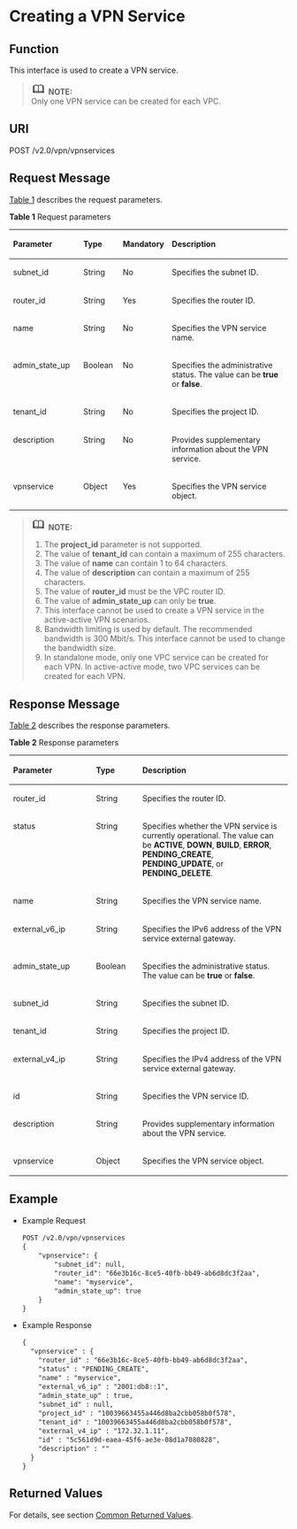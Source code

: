 # Creating a VPN Service<a name="en_topic_0093011498"></a>

## **Function**<a name="section34534866"></a>

This interface is used to create a VPN service.

>![](public_sys-resources/icon-note.gif) **NOTE:**   
>Only one VPN service can be created for each VPC.  

## URI<a name="ole_link136"></a>

POST /v2.0/vpn/vpnservices

## Request Message<a name="section10093828"></a>

[Table 1](#table35351135)  describes the request parameters.

**Table  1**  Request parameters

<a name="table35351135"></a>
<table><thead align="left"><tr id="row50516929"><th class="cellrowborder" valign="top" width="25.507449255074494%" id="mcps1.2.5.1.1"><p id="p65339469"><a name="p65339469"></a><a name="p65339469"></a>Parameter</p>
</th>
<th class="cellrowborder" valign="top" width="14.288571142885711%" id="mcps1.2.5.1.2"><p id="p58005670"><a name="p58005670"></a><a name="p58005670"></a>Type</p>
</th>
<th class="cellrowborder" valign="top" width="14.288571142885711%" id="mcps1.2.5.1.3"><p id="p838835"><a name="p838835"></a><a name="p838835"></a>Mandatory</p>
</th>
<th class="cellrowborder" valign="top" width="45.91540845915409%" id="mcps1.2.5.1.4"><p id="p836829"><a name="p836829"></a><a name="p836829"></a>Description</p>
</th>
</tr>
</thead>
<tbody><tr id="row53242138"><td class="cellrowborder" valign="top" width="25.507449255074494%" headers="mcps1.2.5.1.1 "><p id="p17645916"><a name="p17645916"></a><a name="p17645916"></a>subnet_id</p>
</td>
<td class="cellrowborder" valign="top" width="14.288571142885711%" headers="mcps1.2.5.1.2 "><p id="p20033078"><a name="p20033078"></a><a name="p20033078"></a>String</p>
</td>
<td class="cellrowborder" valign="top" width="14.288571142885711%" headers="mcps1.2.5.1.3 "><p id="p12066641"><a name="p12066641"></a><a name="p12066641"></a>No</p>
</td>
<td class="cellrowborder" valign="top" width="45.91540845915409%" headers="mcps1.2.5.1.4 "><p id="p37873877"><a name="p37873877"></a><a name="p37873877"></a>Specifies the subnet ID.</p>
</td>
</tr>
<tr id="row5320573"><td class="cellrowborder" valign="top" width="25.507449255074494%" headers="mcps1.2.5.1.1 "><p id="p28313264"><a name="p28313264"></a><a name="p28313264"></a>router_id</p>
</td>
<td class="cellrowborder" valign="top" width="14.288571142885711%" headers="mcps1.2.5.1.2 "><p id="p11673056"><a name="p11673056"></a><a name="p11673056"></a>String</p>
</td>
<td class="cellrowborder" valign="top" width="14.288571142885711%" headers="mcps1.2.5.1.3 "><p id="p5993460"><a name="p5993460"></a><a name="p5993460"></a>Yes</p>
</td>
<td class="cellrowborder" valign="top" width="45.91540845915409%" headers="mcps1.2.5.1.4 "><p id="p15708245"><a name="p15708245"></a><a name="p15708245"></a>Specifies the router ID.</p>
</td>
</tr>
<tr id="row7156477"><td class="cellrowborder" valign="top" width="25.507449255074494%" headers="mcps1.2.5.1.1 "><p id="p42803771"><a name="p42803771"></a><a name="p42803771"></a>name</p>
</td>
<td class="cellrowborder" valign="top" width="14.288571142885711%" headers="mcps1.2.5.1.2 "><p id="p44553466"><a name="p44553466"></a><a name="p44553466"></a>String</p>
</td>
<td class="cellrowborder" valign="top" width="14.288571142885711%" headers="mcps1.2.5.1.3 "><p id="p52061026"><a name="p52061026"></a><a name="p52061026"></a>No</p>
</td>
<td class="cellrowborder" valign="top" width="45.91540845915409%" headers="mcps1.2.5.1.4 "><p id="p56193562"><a name="p56193562"></a><a name="p56193562"></a>Specifies the VPN service name.</p>
</td>
</tr>
<tr id="row35980011"><td class="cellrowborder" valign="top" width="25.507449255074494%" headers="mcps1.2.5.1.1 "><p id="p28699807"><a name="p28699807"></a><a name="p28699807"></a>admin_state_up</p>
</td>
<td class="cellrowborder" valign="top" width="14.288571142885711%" headers="mcps1.2.5.1.2 "><p id="p42983031"><a name="p42983031"></a><a name="p42983031"></a>Boolean</p>
</td>
<td class="cellrowborder" valign="top" width="14.288571142885711%" headers="mcps1.2.5.1.3 "><p id="p59073500"><a name="p59073500"></a><a name="p59073500"></a>No</p>
</td>
<td class="cellrowborder" valign="top" width="45.91540845915409%" headers="mcps1.2.5.1.4 "><p id="p20224181"><a name="p20224181"></a><a name="p20224181"></a>Specifies the administrative status. The value can be <strong id="b842352706221557"><a name="b842352706221557"></a><a name="b842352706221557"></a>true</strong> or <strong id="b84235270622160"><a name="b84235270622160"></a><a name="b84235270622160"></a>false</strong>.</p>
</td>
</tr>
<tr id="row47799905"><td class="cellrowborder" valign="top" width="25.507449255074494%" headers="mcps1.2.5.1.1 "><p id="p46587076"><a name="p46587076"></a><a name="p46587076"></a>tenant_id</p>
</td>
<td class="cellrowborder" valign="top" width="14.288571142885711%" headers="mcps1.2.5.1.2 "><p id="p15456783"><a name="p15456783"></a><a name="p15456783"></a>String</p>
</td>
<td class="cellrowborder" valign="top" width="14.288571142885711%" headers="mcps1.2.5.1.3 "><p id="p44039915"><a name="p44039915"></a><a name="p44039915"></a>No</p>
</td>
<td class="cellrowborder" valign="top" width="45.91540845915409%" headers="mcps1.2.5.1.4 "><p id="p10463359"><a name="p10463359"></a><a name="p10463359"></a>Specifies the project ID.</p>
</td>
</tr>
<tr id="row27061374"><td class="cellrowborder" valign="top" width="25.507449255074494%" headers="mcps1.2.5.1.1 "><p id="p44487706"><a name="p44487706"></a><a name="p44487706"></a>description</p>
</td>
<td class="cellrowborder" valign="top" width="14.288571142885711%" headers="mcps1.2.5.1.2 "><p id="p46734467"><a name="p46734467"></a><a name="p46734467"></a>String</p>
</td>
<td class="cellrowborder" valign="top" width="14.288571142885711%" headers="mcps1.2.5.1.3 "><p id="p27395488"><a name="p27395488"></a><a name="p27395488"></a>No</p>
</td>
<td class="cellrowborder" valign="top" width="45.91540845915409%" headers="mcps1.2.5.1.4 "><p id="p4442074"><a name="p4442074"></a><a name="p4442074"></a>Provides supplementary information about the VPN service.</p>
</td>
</tr>
<tr id="row39978669"><td class="cellrowborder" valign="top" width="25.507449255074494%" headers="mcps1.2.5.1.1 "><p id="p17046748"><a name="p17046748"></a><a name="p17046748"></a>vpnservice</p>
</td>
<td class="cellrowborder" valign="top" width="14.288571142885711%" headers="mcps1.2.5.1.2 "><p id="p38609372"><a name="p38609372"></a><a name="p38609372"></a>Object</p>
</td>
<td class="cellrowborder" valign="top" width="14.288571142885711%" headers="mcps1.2.5.1.3 "><p id="p40351445"><a name="p40351445"></a><a name="p40351445"></a>Yes</p>
</td>
<td class="cellrowborder" valign="top" width="45.91540845915409%" headers="mcps1.2.5.1.4 "><p id="p47241582"><a name="p47241582"></a><a name="p47241582"></a>Specifies the VPN service object.</p>
</td>
</tr>
</tbody>
</table>

>![](public_sys-resources/icon-note.gif) **NOTE:**   
>1.  The  **project\_id**  parameter is not supported.  
>2.  The value of  **tenant\_id**  can contain a maximum of 255 characters.  
>3.  The value of  **name**  can contain 1 to 64 characters.  
>4.  The value of  **description**  can contain a maximum of 255 characters.  
>5.  The value of  **router\_id**  must be the VPC router ID.  
>6.  The value of  **admin\_state\_up**  can only be  **true**.  
>7.  This interface cannot be used to create a VPN service in the active-active VPN scenarios.  
>8.  Bandwidth limiting is used by default. The recommended bandwidth is 300 Mbit/s. This interface cannot be used to change the bandwidth size.  
>9.  In standalone mode, only one VPC service can be created for each VPN. In active-active mode, two VPC services can be created for each VPN.  

## Response Message<a name="section23735588"></a>

[Table 2](#table1362895)  describes the response parameters.

**Table  2**  Response parameters

<a name="table1362895"></a>
<table><thead align="left"><tr id="row67057771"><th class="cellrowborder" valign="top" width="29.76%" id="mcps1.2.4.1.1"><p id="p62970394"><a name="p62970394"></a><a name="p62970394"></a>Parameter</p>
</th>
<th class="cellrowborder" valign="top" width="16.67%" id="mcps1.2.4.1.2"><p id="p328285"><a name="p328285"></a><a name="p328285"></a>Type</p>
</th>
<th class="cellrowborder" valign="top" width="53.57000000000001%" id="mcps1.2.4.1.3"><p id="p6398145"><a name="p6398145"></a><a name="p6398145"></a>Description</p>
</th>
</tr>
</thead>
<tbody><tr id="row48487730"><td class="cellrowborder" valign="top" width="29.76%" headers="mcps1.2.4.1.1 "><p id="_Hlk477539510"><a name="_Hlk477539510"></a><a name="_Hlk477539510"></a>router_id</p>
</td>
<td class="cellrowborder" valign="top" width="16.67%" headers="mcps1.2.4.1.2 "><p id="p31981592"><a name="p31981592"></a><a name="p31981592"></a>String</p>
</td>
<td class="cellrowborder" valign="top" width="53.57000000000001%" headers="mcps1.2.4.1.3 "><p id="p48922001"><a name="p48922001"></a><a name="p48922001"></a>Specifies the router ID.</p>
</td>
</tr>
<tr id="row37644831"><td class="cellrowborder" valign="top" width="29.76%" headers="mcps1.2.4.1.1 "><p id="p29332447"><a name="p29332447"></a><a name="p29332447"></a>status</p>
</td>
<td class="cellrowborder" valign="top" width="16.67%" headers="mcps1.2.4.1.2 "><p id="p27118016"><a name="p27118016"></a><a name="p27118016"></a>String</p>
</td>
<td class="cellrowborder" valign="top" width="53.57000000000001%" headers="mcps1.2.4.1.3 "><p id="p15707907"><a name="p15707907"></a><a name="p15707907"></a>Specifies whether the VPN service is currently operational. The value can be <strong id="b842352706212822"><a name="b842352706212822"></a><a name="b842352706212822"></a>ACTIVE</strong>, <strong id="b842352706212827"><a name="b842352706212827"></a><a name="b842352706212827"></a>DOWN</strong>, <strong id="b842352706212832"><a name="b842352706212832"></a><a name="b842352706212832"></a>BUILD</strong>, <strong id="b842352706212835"><a name="b842352706212835"></a><a name="b842352706212835"></a>ERROR</strong>, <strong id="b842352706212840"><a name="b842352706212840"></a><a name="b842352706212840"></a>PENDING_CREATE</strong>, <strong id="b842352706212845"><a name="b842352706212845"></a><a name="b842352706212845"></a>PENDING_UPDATE</strong>, or <strong id="b842352706212850"><a name="b842352706212850"></a><a name="b842352706212850"></a>PENDING_DELETE</strong>.</p>
</td>
</tr>
<tr id="row7153442"><td class="cellrowborder" valign="top" width="29.76%" headers="mcps1.2.4.1.1 "><p id="p42557928"><a name="p42557928"></a><a name="p42557928"></a>name</p>
</td>
<td class="cellrowborder" valign="top" width="16.67%" headers="mcps1.2.4.1.2 "><p id="p24640114"><a name="p24640114"></a><a name="p24640114"></a>String</p>
</td>
<td class="cellrowborder" valign="top" width="53.57000000000001%" headers="mcps1.2.4.1.3 "><p id="p65645300"><a name="p65645300"></a><a name="p65645300"></a>Specifies the VPN service name.</p>
</td>
</tr>
<tr id="row53936788"><td class="cellrowborder" valign="top" width="29.76%" headers="mcps1.2.4.1.1 "><p id="p6803737"><a name="p6803737"></a><a name="p6803737"></a>external_v6_ip</p>
</td>
<td class="cellrowborder" valign="top" width="16.67%" headers="mcps1.2.4.1.2 "><p id="p14231847"><a name="p14231847"></a><a name="p14231847"></a>String</p>
</td>
<td class="cellrowborder" valign="top" width="53.57000000000001%" headers="mcps1.2.4.1.3 "><p id="p26719483"><a name="p26719483"></a><a name="p26719483"></a>Specifies the IPv6 address of the VPN service external gateway.</p>
</td>
</tr>
<tr id="row39148759"><td class="cellrowborder" valign="top" width="29.76%" headers="mcps1.2.4.1.1 "><p id="p16932901"><a name="p16932901"></a><a name="p16932901"></a>admin_state_up</p>
</td>
<td class="cellrowborder" valign="top" width="16.67%" headers="mcps1.2.4.1.2 "><p id="p29387744"><a name="p29387744"></a><a name="p29387744"></a>Boolean</p>
</td>
<td class="cellrowborder" valign="top" width="53.57000000000001%" headers="mcps1.2.4.1.3 "><p id="p9223355"><a name="p9223355"></a><a name="p9223355"></a>Specifies the administrative status. The value can be <strong id="b832554619"><a name="b832554619"></a><a name="b832554619"></a>true</strong> or <strong id="b288746640"><a name="b288746640"></a><a name="b288746640"></a>false</strong>.</p>
</td>
</tr>
<tr id="row15901331"><td class="cellrowborder" valign="top" width="29.76%" headers="mcps1.2.4.1.1 "><p id="p12939396"><a name="p12939396"></a><a name="p12939396"></a>subnet_id</p>
</td>
<td class="cellrowborder" valign="top" width="16.67%" headers="mcps1.2.4.1.2 "><p id="p41458150"><a name="p41458150"></a><a name="p41458150"></a>String</p>
</td>
<td class="cellrowborder" valign="top" width="53.57000000000001%" headers="mcps1.2.4.1.3 "><p id="p14698523"><a name="p14698523"></a><a name="p14698523"></a>Specifies the subnet ID.</p>
</td>
</tr>
<tr id="row65177848"><td class="cellrowborder" valign="top" width="29.76%" headers="mcps1.2.4.1.1 "><p id="p44914359"><a name="p44914359"></a><a name="p44914359"></a>tenant_id</p>
</td>
<td class="cellrowborder" valign="top" width="16.67%" headers="mcps1.2.4.1.2 "><p id="p14184458"><a name="p14184458"></a><a name="p14184458"></a>String</p>
</td>
<td class="cellrowborder" valign="top" width="53.57000000000001%" headers="mcps1.2.4.1.3 "><p id="p51347342"><a name="p51347342"></a><a name="p51347342"></a>Specifies the project ID.</p>
</td>
</tr>
<tr id="row59472897"><td class="cellrowborder" valign="top" width="29.76%" headers="mcps1.2.4.1.1 "><p id="p52575367"><a name="p52575367"></a><a name="p52575367"></a>external_v4_ip</p>
</td>
<td class="cellrowborder" valign="top" width="16.67%" headers="mcps1.2.4.1.2 "><p id="p30746341"><a name="p30746341"></a><a name="p30746341"></a>String</p>
</td>
<td class="cellrowborder" valign="top" width="53.57000000000001%" headers="mcps1.2.4.1.3 "><p id="p64613452"><a name="p64613452"></a><a name="p64613452"></a>Specifies the IPv4 address of the VPN service external gateway.</p>
</td>
</tr>
<tr id="row44650158"><td class="cellrowborder" valign="top" width="29.76%" headers="mcps1.2.4.1.1 "><p id="p59893061"><a name="p59893061"></a><a name="p59893061"></a>id</p>
</td>
<td class="cellrowborder" valign="top" width="16.67%" headers="mcps1.2.4.1.2 "><p id="p19499801"><a name="p19499801"></a><a name="p19499801"></a>String</p>
</td>
<td class="cellrowborder" valign="top" width="53.57000000000001%" headers="mcps1.2.4.1.3 "><p id="p28702870"><a name="p28702870"></a><a name="p28702870"></a>Specifies the VPN service ID.</p>
</td>
</tr>
<tr id="row56999240"><td class="cellrowborder" valign="top" width="29.76%" headers="mcps1.2.4.1.1 "><p id="p53535755"><a name="p53535755"></a><a name="p53535755"></a>description</p>
</td>
<td class="cellrowborder" valign="top" width="16.67%" headers="mcps1.2.4.1.2 "><p id="p41428878"><a name="p41428878"></a><a name="p41428878"></a>String</p>
</td>
<td class="cellrowborder" valign="top" width="53.57000000000001%" headers="mcps1.2.4.1.3 "><p id="p23970293"><a name="p23970293"></a><a name="p23970293"></a>Provides supplementary information about the VPN service.</p>
</td>
</tr>
<tr id="row14406049"><td class="cellrowborder" valign="top" width="29.76%" headers="mcps1.2.4.1.1 "><p id="p26039288"><a name="p26039288"></a><a name="p26039288"></a>vpnservice</p>
</td>
<td class="cellrowborder" valign="top" width="16.67%" headers="mcps1.2.4.1.2 "><p id="p28807604"><a name="p28807604"></a><a name="p28807604"></a>Object</p>
</td>
<td class="cellrowborder" valign="top" width="53.57000000000001%" headers="mcps1.2.4.1.3 "><p id="p28134778"><a name="p28134778"></a><a name="p28134778"></a>Specifies the VPN service object.</p>
</td>
</tr>
</tbody>
</table>

## Example<a name="section12293700"></a>

-   Example Request

    ```
    POST /v2.0/vpn/vpnservices
    {
        "vpnservice": {
            "subnet_id": null,
            "router_id": "66e3b16c-8ce5-40fb-bb49-ab6d8dc3f2aa",
            "name": "myservice",
            "admin_state_up": true
        }
    }
    ```


-   Example Response

    ```
    {
      "vpnservice" : {
        "router_id" : "66e3b16c-8ce5-40fb-bb49-ab6d8dc3f2aa",
        "status" : "PENDING_CREATE",
        "name" : "myservice",
        "external_v6_ip" : "2001:db8::1",
        "admin_state_up" : true,
        "subnet_id" : null,
        "project_id" : "10039663455a446d8ba2cbb058b0f578",
        "tenant_id" : "10039663455a446d8ba2cbb058b0f578",
        "external_v4_ip" : "172.32.1.11",
        "id" : "5c561d9d-eaea-45f6-ae3e-08d1a7080828",
        "description" : ""
      }
    }
    ```


## Returned Values<a name="section6578292"></a>

For details, see section  [Common Returned Values](common-returned-values.md).


